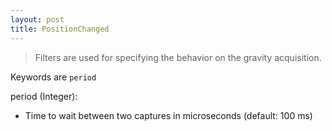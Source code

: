 ```yaml
---
layout: post
title: PositionChanged
---
```


> Filters are used for specifying the behavior on the gravity acquisition.

Keywords are `period`

period (Integer):

- Time to wait between two captures in microseconds (default: 100 ms)

